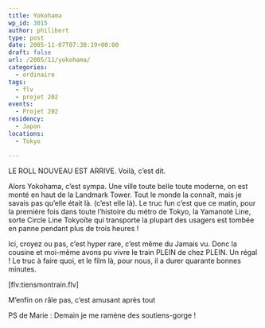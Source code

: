 ```yaml
---
title: Yokohama
wp_id: 3015
author: philibert
type: post
date: 2005-11-07T07:30:19+00:00
draft: false
url: /2005/11/yokohama/
categories:
  - ordinaire
tags:
  - flv
  - projet 202
events:
  - Projet 202
residency:
  - Japon
locations:
  - Tokyo

---
```

LE ROLL NOUVEAU EST ARRIVE. Voilà, c&rsquo;est dit.

Alors Yokohama, c&rsquo;est sympa. Une ville toute belle toute moderne, on est monté en haut de la Landmark Tower. Tout le monde la connaît, mais je savais pas qu&rsquo;elle était là. (c&rsquo;est elle là). Le truc fun c&rsquo;est que ce matin, pour la première fois dans toute l&rsquo;histoire du métro de Tokyo, la Yamanoté Line, sorte Circle Line Tokyoïte qui transporte la plupart des usagers est tombée en panne pendant plus de trois heures !

Ici, croyez ou pas, c&rsquo;est hyper rare, c&rsquo;est même du Jamais vu. Donc la cousine et moi-même avons pu vivre le train PLEIN de chez PLEIN. Un régal ! Le truc à faire quoi, et le film là, pour nous, il a durer quarante bonnes minutes.

[flv:tiensmontrain.flv]

M&rsquo;enfin on râle pas, c&rsquo;est amusant après tout

PS de Marie : Demain je me ramène des soutiens-gorge !